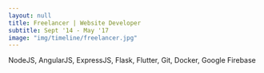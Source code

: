 ```yaml
---
layout: null
title: Freelancer | Website Developer 
subtitle: Sept '14 - May '17
image: "img/timeline/freelancer.jpg"
---
```

NodeJS, AngularJS, ExpressJS, Flask, Flutter, Git, Docker, Google Firebase